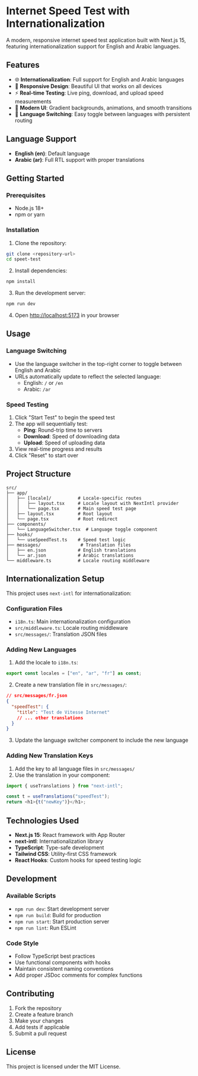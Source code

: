 # Internet Speed Test with Internationalization

A modern, responsive internet speed test application built with Next.js 15, featuring internationalization support for English and Arabic languages.

## Features

- 🌐 **Internationalization**: Full support for English and Arabic languages
- 📱 **Responsive Design**: Beautiful UI that works on all devices
- ⚡ **Real-time Testing**: Live ping, download, and upload speed measurements
- 🎨 **Modern UI**: Gradient backgrounds, animations, and smooth transitions
- 🔄 **Language Switching**: Easy toggle between languages with persistent routing

## Language Support

- **English (en)**: Default language
- **Arabic (ar)**: Full RTL support with proper translations

## Getting Started

### Prerequisites

- Node.js 18+
- npm or yarn

### Installation

1. Clone the repository:

```bash
git clone <repository-url>
cd speet-test
```

2. Install dependencies:

```bash
npm install
```

3. Run the development server:

```bash
npm run dev
```

4. Open [http://localhost:5173](http://localhost:5173) in your browser

## Usage

### Language Switching

- Use the language switcher in the top-right corner to toggle between English and Arabic
- URLs automatically update to reflect the selected language:
  - English: `/` or `/en`
  - Arabic: `/ar`

### Speed Testing

1. Click "Start Test" to begin the speed test
2. The app will sequentially test:
   - **Ping**: Round-trip time to servers
   - **Download**: Speed of downloading data
   - **Upload**: Speed of uploading data
3. View real-time progress and results
4. Click "Reset" to start over

## Project Structure

```
src/
├── app/
│   ├── [locale]/          # Locale-specific routes
│   │   ├── layout.tsx     # Locale layout with NextIntl provider
│   │   └── page.tsx       # Main speed test page
│   ├── layout.tsx         # Root layout
│   └── page.tsx           # Root redirect
├── components/
│   └── LanguageSwitcher.tsx  # Language toggle component
├── hooks/
│   └── useSpeedTest.ts    # Speed test logic
├── messages/               # Translation files
│   ├── en.json            # English translations
│   └── ar.json            # Arabic translations
└── middleware.ts          # Locale routing middleware
```

## Internationalization Setup

This project uses `next-intl` for internationalization:

### Configuration Files

- `i18n.ts`: Main internationalization configuration
- `src/middleware.ts`: Locale routing middleware
- `src/messages/`: Translation JSON files

### Adding New Languages

1. Add the locale to `i18n.ts`:

```typescript
export const locales = ["en", "ar", "fr"] as const;
```

2. Create a new translation file in `src/messages/`:

```json
// src/messages/fr.json
{
  "speedTest": {
    "title": "Test de Vitesse Internet"
    // ... other translations
  }
}
```

3. Update the language switcher component to include the new language

### Adding New Translation Keys

1. Add the key to all language files in `src/messages/`
2. Use the translation in your component:

```typescript
import { useTranslations } from "next-intl";

const t = useTranslations("speedTest");
return <h1>{t("newKey")}</h1>;
```

## Technologies Used

- **Next.js 15**: React framework with App Router
- **next-intl**: Internationalization library
- **TypeScript**: Type-safe development
- **Tailwind CSS**: Utility-first CSS framework
- **React Hooks**: Custom hooks for speed testing logic

## Development

### Available Scripts

- `npm run dev`: Start development server
- `npm run build`: Build for production
- `npm run start`: Start production server
- `npm run lint`: Run ESLint

### Code Style

- Follow TypeScript best practices
- Use functional components with hooks
- Maintain consistent naming conventions
- Add proper JSDoc comments for complex functions

## Contributing

1. Fork the repository
2. Create a feature branch
3. Make your changes
4. Add tests if applicable
5. Submit a pull request

## License

This project is licensed under the MIT License.
